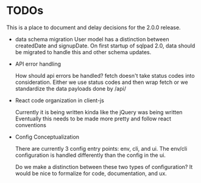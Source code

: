 # TODOs

This is a place to document and delay decisions for the 2.0.0 release. 

- data schema migration
    User model has a distinction between createdDate and signupDate.
    On first startup of sqlpad 2.0, data should be migrated to handle this
    and other schema updates.

- API error handling  

    How should api errors be handled? fetch doesn't take status codes into consideration.
    Either we use status codes and then wrap fetch or we standardize the data payloads done by /api/

- React code organization in client-js  

    Currently it is being written kinda like the jQuery was being written
    Eventually this needs to be made more pretty and follow react conventions

- Config Conceptualization  

    There are currently 3 config entry points: env, cli, and ui.
    The env/cli configuration is handled differently than the config in the ui.
    
    Do we make a distinction between these two types of configuration?
    It would be nice to formalize for code, documentation, and ux.
